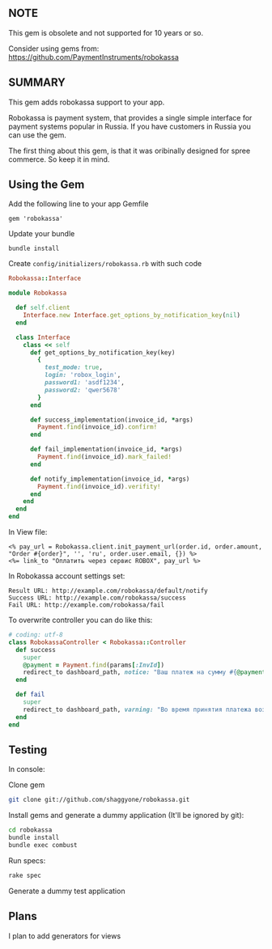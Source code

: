 NOTE
----
This gem is obsolete and not supported for 10 years or so.

Consider using gems from: https://github.com/PaymentInstruments/robokassa


SUMMARY
-------

This gem adds robokassa support to your app.

Robokassa is payment system, that provides a single simple interface for payment systems popular in Russia.
If you have customers in Russia you can use the gem.

The first thing about this gem, is that it was oribinally designed for spree commerce. So keep it in mind.


Using the Gem
-------------

Add the following line to your app Gemfile

    gem 'robokassa'

Update your bundle

    bundle install

Create `config/initializers/robokassa.rb` with such code

```ruby
Robokassa::Interface

module Robokassa

  def self.client
    Interface.new Interface.get_options_by_notification_key(nil)
  end

  class Interface
    class << self
      def get_options_by_notification_key(key)
        {
          test_mode: true,
          login: 'robox_login',
          password1: 'asdf1234',
          password2: 'qwer5678'
        }
      end

      def success_implementation(invoice_id, *args)
        Payment.find(invoice_id).confirm!
      end

      def fail_implementation(invoice_id, *args)
        Payment.find(invoice_id).mark_failed!
      end

      def notify_implementation(invoice_id, *args)
        Payment.find(invoice_id).verifity!
      end
    end
  end
end
```

In View file:

```ERB
<% pay_url = Robokassa.client.init_payment_url(order.id, order.amount, "Order #{order}", '', 'ru', order.user.email, {}) %>
<%= link_to "Оплатить через сервис ROBOX", pay_url %>
```

In Robokassa account settings set:

    Result URL: http://example.com/robokassa/default/notify
    Success URL: http://example.com/robokassa/success
    Fail URL: http://example.com/robokassa/fail


To overwrite controller you can do like this:

```ruby
# coding: utf-8
class RobokassaController < Robokassa::Controller
  def success
    super
    @payment = Payment.find(params[:InvId])
    redirect_to dashboard_path, notice: "Ваш платеж на сумму #{@payment.amount} руб. успешно принят. Спасибо!"
  end

  def fail
    super
    redirect_to dashboard_path, varning: "Во время принятия платежа возникла ошибка. Мы скоро разберемся!"
  end
end
```

Testing
-----
In console:

Clone gem
```bash
git clone git://github.com/shaggyone/robokassa.git
```

Install gems and generate a dummy application (It'll be ignored by git):
```bash
cd robokassa
bundle install
bundle exec combust
```

Run specs:
```bash
rake spec
```

Generate a dummy test application

Plans
-----

I plan to add generators for views
